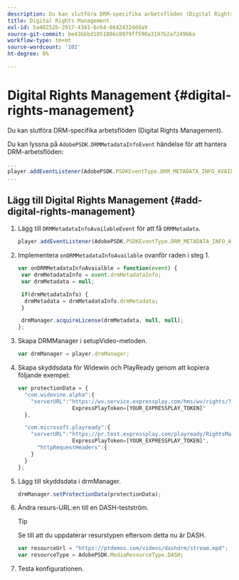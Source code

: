 ```yaml
---
description: Du kan slutföra DRM-specifika arbetsflöden (Digital Rights Management).
title: Digital Rights Management
exl-id: 5a40252b-2917-4341-bc64-8642432ddda9
source-git-commit: be43bbbd1051886c8979ff590a3197b2a7249b6a
workflow-type: tm+mt
source-wordcount: '102'
ht-degree: 0%

---
```


# Digital Rights Management {#digital-rights-management}

Du kan slutföra DRM-specifika arbetsflöden (Digital Rights Management).

Du kan lyssna på `AdobePSDK.DRMMetadataInfoEvent` händelse för att hantera DRM-arbetsflöden:

```js
... 
player.addEventListener(AdobePSDK.PSDKEventType.DRM_METADATA_INFO_AVAILABLE, onDRMMetadataInfoAvailable);
...
```

## Lägg till Digital Rights Management {#add-digital-rights-management}

1. Lägg till `DRMMetadataInfoAvailableEvent` för att få `DRMMetadata`.

   ```js
   player.addEventListener(AdobePSDK.PSDKEventType.DRM_METADATA_INFO_AVAILABLE, onDRMMetadataInfoAvaialble);
   ```

1. Implementera `onDRMMetadataInfoAvailable` ovanför raden i steg 1.

   ```js
   var onDRMMetadataInfoAvaialble = function(event) { 
    var drmMetadataInfo = event.drmMetadataInfo; 
    var drmMetadata = null; 
   
    if(drmMetadataInfo) { 
     drmMetadata = drmMetadataInfo.drmMetadata; 
    } 
   
    drmManager.acquireLicense(drmMetadata, null, null); 
   };
   ```

1. Skapa DRMManager i setupVideo-metoden.

   ```js
   var drmManager = player.drmManager;
   ```

1. Skapa skyddsdata för Widewin och PlayReady genom att kopiera följande exempel:

   ```js
   var protectionData = { 
     "com.widevine.alpha":{ 
       "serverURL":"https://wv.service.expressplay.com/hms/wv/rights/? 
                    ExpressPlayToken=[YOUR_EXPRESSPLAY_TOKEN]"  
     }, 
   
     "com.microsoft.playready":{ 
       "serverURL":"https://pr.test.expressplay.com/playready/RightsManager.asmx? 
                    ExpressPlayToken=[YOUR_EXPRESSPLAY_TOKEN]", 
         "httpRequestHeaders":{ 
       } 
     } 
   };
   ```

1. Lägg till skyddsdata i drmManager.

   ```js
   drmManager.setProtectionData(protectionData);
   ```

1. Ändra resurs-URL:en till en DASH-testström.

   >[!TIP]
   >
   >Se till att du uppdaterar resurstypen eftersom detta nu är DASH.

   ```js
   var resourceUrl = "https://ptdemos.com/videos/dashdrm/stream.mpd"; 
   var resourceType = AdobePSDK.MediaResourceType.DASH;
   ```

1. Testa konfigurationen.
